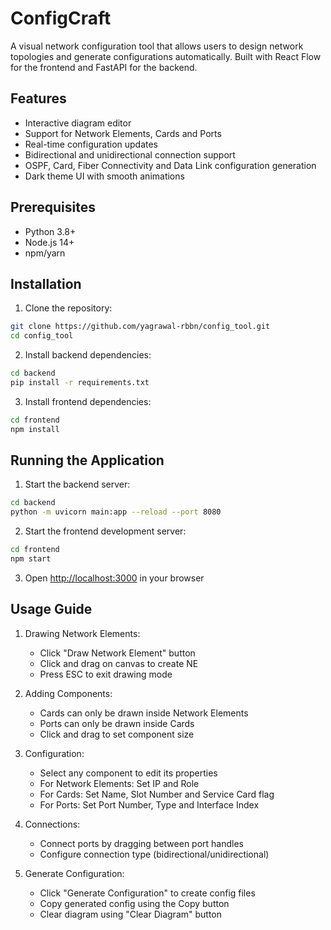 # ConfigCraft

A visual network configuration tool that allows users to design network topologies and generate configurations automatically. Built with React Flow for the frontend and FastAPI for the backend.

## Features

- Interactive diagram editor
- Support for Network Elements, Cards and Ports
- Real-time configuration updates
- Bidirectional and unidirectional connection support 
- OSPF, Card, Fiber Connectivity and Data Link configuration generation
- Dark theme UI with smooth animations

## Prerequisites

- Python 3.8+
- Node.js 14+
- npm/yarn

## Installation

1. Clone the repository:
```bash
git clone https://github.com/yagrawal-rbbn/config_tool.git
cd config_tool
```

2. Install backend dependencies:
```bash
cd backend
pip install -r requirements.txt
```

3. Install frontend dependencies:
```bash
cd frontend
npm install
```

## Running the Application

1. Start the backend server:
```bash
cd backend
python -m uvicorn main:app --reload --port 8080
```

2. Start the frontend development server:
```bash
cd frontend
npm start
```

3. Open [http://localhost:3000](http://localhost:3000) in your browser

## Usage Guide

1. Drawing Network Elements:
   - Click "Draw Network Element" button
   - Click and drag on canvas to create NE
   - Press ESC to exit drawing mode

2. Adding Components:
   - Cards can only be drawn inside Network Elements
   - Ports can only be drawn inside Cards
   - Click and drag to set component size

3. Configuration:
   - Select any component to edit its properties
   - For Network Elements: Set IP and Role
   - For Cards: Set Name, Slot Number and Service Card flag
   - For Ports: Set Port Number, Type and Interface Index

4. Connections:
   - Connect ports by dragging between port handles
   - Configure connection type (bidirectional/unidirectional)

5. Generate Configuration:
   - Click "Generate Configuration" to create config files
   - Copy generated config using the Copy button
   - Clear diagram using "Clear Diagram" button

